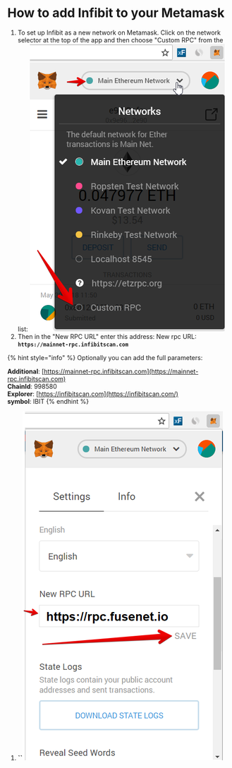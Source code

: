 # How to add Infibit to your Metamask

1. To set up Infibit as a new network on Metamask. Click on the network selector at the top of the app and then choose "Custom RPC" from the list:   ![](.gitbook/assets/etz1%20%281%29.png)  
2. Then in the "New RPC URL" enter this address: New rpc URL: **`https://mainnet-rpc.infibitscan.com`**

{% hint style="info" %}
Optionally you can add the full parameters:

**Additional**: [https://mainnet-rpc.infibitscan.com](https://mainnet-rpc.infibitscan.com)  
**ChainId**: 998580  
**Explorer**: [https://infibitscan.com](https://infibitscan.com/)  
**symbol**: IBIT
{% endhint %}

1. **\`\`**![](.gitbook/assets/ez2.png)

